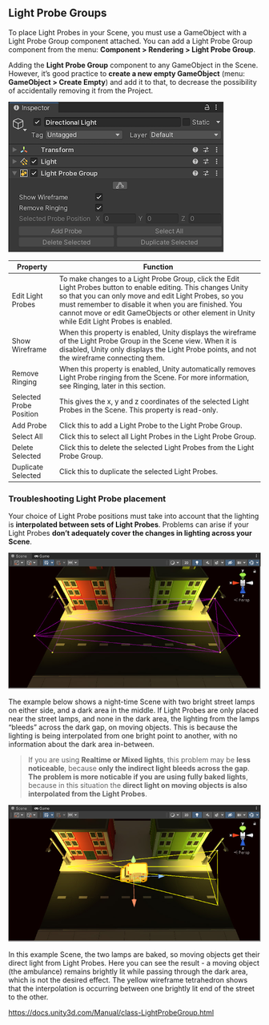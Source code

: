 ## Light Probe Groups

To place Light Probes in your Scene, you must use a GameObject with a Light Probe Group component attached. You can add a Light Probe Group component from the menu: **Component > Rendering > Light Probe Group**.

Adding the **Light Probe Group** component to any GameObject in the Scene. However, it’s good practice to **create a new empty GameObject** (menu: **GameObject > Create Empty**) and add it to that, to decrease the possibility of accidentally removing it from the Project.

![](../img/class-LightProbeGroup.png)

| Property | Function |
| --- | --- |
| Edit Light Probes | To make changes to a Light Probe Group, click the Edit Light Probes button to enable editing. This changes Unity so that you can only move and edit Light Probes, so you must remember to disable it when you are finished. You cannot move or edit GameObjects or other element in Unity while Edit Light Probes is enabled. |
| Show Wireframe | When this property is enabled, Unity displays the wireframe of the Light Probe Group in the Scene view. When it is disabled, Unity only displays the Light Probe points, and not the wireframe connecting them. |
| Remove Ringing | When this property is enabled, Unity automatically removes Light Probe ringing from the Scene. For more information, see Ringing, later in this section. |
| Selected Probe Position | This gives the x, y and z coordinates of the selected Light Probes in the Scene. This property is read-only. |
| Add Probe | Click this to add a Light Probe to the Light Probe Group. |
| Select All | Click this to select all Light Probes in the Light Probe Group. |
| Delete Selected | Click this to delete the selected Light Probes from the Light Probe Group. |
| Duplicate Selected | Click this to duplicate the selected Light Probes. |


### Troubleshooting Light Probe placement
Your choice of Light Probe positions must take into account that the lighting is **interpolated between sets of Light Probes**. Problems can arise if your Light Probes **don’t adequately cover the changes in lighting across your Scene**.


![](../img/class-LightProbeGroup-12.png)

The example below shows a night-time Scene with two bright street lamps on either side, and a dark area in the middle. If Light Probes are only placed near the street lamps, and none in the dark area, the lighting from the lamps “bleeds” across the dark gap, on moving objects. This is because the lighting is being interpolated from one bright point to another, with no information about the dark area in-between.

> If you are using **Realtime or Mixed lights**, this problem may be **less noticeable**, because **only the indirect light bleeds across the gap**. **The problem is more noticable if you are using fully baked lights**, because in this situation the **direct light on moving objects is also interpolated from the Light Probes**. 


![](../img/class-LightProbeGroup-13.png)

In this example Scene, the two lamps are baked, so moving objects get their direct light from Light Probes. Here you can see the result - a moving object (the ambulance) remains brightly lit while passing through the dark area, which is not the desired effect. The yellow wireframe tetrahedron shows that the interpolation is occurring between one brightly lit end of the street to the other.


https://docs.unity3d.com/Manual/class-LightProbeGroup.html

